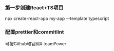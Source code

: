 ### 第一步创建React+TS项目
npx create-react-app my-app --template typescript

### 配置prettier和commitlint 
可搜Github和官网#   t e a m P o w e r  
 